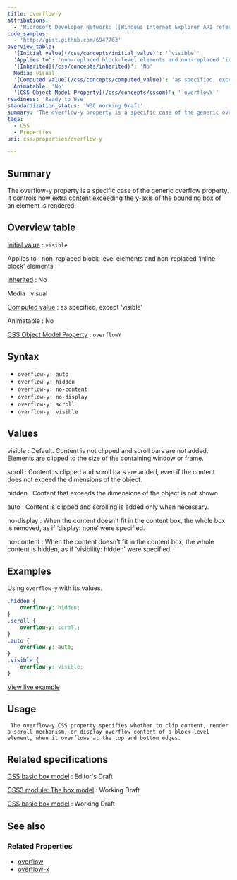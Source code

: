 ```yaml
---
title: overflow-y
attributions:
  - 'Microsoft Developer Network: [[Windows Internet Explorer API reference](http://msdn.microsoft.com/en-us/library/ie/hh828809%28v=vs.85%29.aspx) Article]'
code_samples:
  - 'http://gist.github.com/6947763'
overview_table:
  '[Initial value](/css/concepts/initial_value)': '`visible`'
  'Applies to': 'non-replaced block-level elements and non-replaced ‘inline-block’ elements'
  '[Inherited](/css/concepts/inherited)': 'No'
  Media: visual
  '[Computed value](/css/concepts/computed_value)': 'as specified, except ‘visible’'
  Animatable: 'No'
  '[CSS Object Model Property](/css/concepts/cssom)': '`overflowY`'
readiness: 'Ready to Use'
standardization_status: 'W3C Working Draft'
summary: 'The overflow-y property is a specific case of the generic overflow property. It controls how extra content exceeding the y-axis of the bounding box of an element is rendered.'
tags:
  - CSS
  - Properties
uri: css/properties/overflow-y

---
```

## Summary

The overflow-y property is a specific case of the generic overflow property. It controls how extra content exceeding the y-axis of the bounding box of an element is rendered.

## Overview table

[Initial value](/css/concepts/initial_value)
:   `visible`

Applies to
:   non-replaced block-level elements and non-replaced ‘inline-block’ elements

[Inherited](/css/concepts/inherited)
:   No

Media
:   visual

[Computed value](/css/concepts/computed_value)
:   as specified, except ‘visible’

Animatable
:   No

[CSS Object Model Property](/css/concepts/cssom)
:   `overflowY`

## Syntax

-   `overflow-y: auto`
-   `overflow-y: hidden`
-   `overflow-y: no-content`
-   `overflow-y: no-display`
-   `overflow-y: scroll`
-   `overflow-y: visible`

## Values

visible
:   Default. Content is not clipped and scroll bars are not added. Elements are clipped to the size of the containing window or frame.

scroll
:   Content is clipped and scroll bars are added, even if the content does not exceed the dimensions of the object.

hidden
:   Content that exceeds the dimensions of the object is not shown.

auto
:   Content is clipped and scrolling is added only when necessary.

no-display
:   When the content doesn't fit in the content box, the whole box is removed, as if ‘display: none’ were specified.

no-content
:   When the content doesn't fit in the content box, the whole content is hidden, as if ‘visibility: hidden’ were specified.

## Examples

Using `overflow-y` with its values.

``` css
.hidden {
    overflow-y: hidden;
}
.scroll {
    overflow-y: scroll;
}
.auto {
    overflow-y: auto;
}
.visible {
    overflow-y: visible;
}
```

[View live example](http://code.webplatform.org/gist/6947763)

## Usage

     The overflow-y CSS property specifies whether to clip content, render a scroll mechanism, or display overflow content of a block-level element, when it overflows at the top and bottom edges.

## Related specifications

[CSS basic box model](http://dev.w3.org/csswg/css-box/#overflow-x)
:   Editor's Draft

[CSS3 module: The box model](http://www.w3.org/TR/2002/WD-css3-box-20021024/)
:   Working Draft

[CSS basic box model](http://www.w3.org/TR/css3-box/#overflow1)
:   Working Draft

## See also

### Related Properties

-   [overflow](/css/properties/overflow)
-   [overflow-x](/css/properties/overflow-x)
